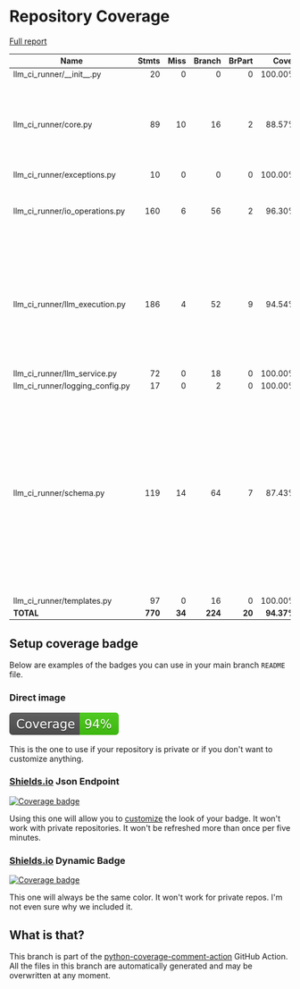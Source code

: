# Repository Coverage

[Full report](https://htmlpreview.github.io/?https://github.com/Nantero1/ai-first-devops-toolkit/blob/python-coverage-comment-action-data/htmlcov/index.html)

| Name                               |    Stmts |     Miss |   Branch |   BrPart |      Cover |   Missing |
|----------------------------------- | -------: | -------: | -------: | -------: | ---------: | --------: |
| llm\_ci\_runner/\_\_init\_\_.py    |       20 |        0 |        0 |        0 |    100.00% |           |
| llm\_ci\_runner/core.py            |       89 |       10 |       16 |        2 |     88.57% |113, 128, 193-200, 206, 222-223, 225-226 |
| llm\_ci\_runner/exceptions.py      |       10 |        0 |        0 |        0 |    100.00% |           |
| llm\_ci\_runner/io\_operations.py  |      160 |        6 |       56 |        2 |     96.30% |106, 162-163, 389, 401-402 |
| llm\_ci\_runner/llm\_execution.py  |      186 |        4 |       52 |        9 |     94.54% |22, 89->98, 162, 164, 203, 217->214, 223->214, 497->515, 499->497 |
| llm\_ci\_runner/llm\_service.py    |       72 |        0 |       18 |        0 |    100.00% |           |
| llm\_ci\_runner/logging\_config.py |       17 |        0 |        2 |        0 |    100.00% |           |
| llm\_ci\_runner/schema.py          |      119 |       14 |       64 |        7 |     87.43% |97->101, 159->180, 166->172, 168-169, 176-177, 191, 199->207, 200->199, 203-204, 234-238, 244-245 |
| llm\_ci\_runner/templates.py       |       97 |        0 |       16 |        0 |    100.00% |           |
|                          **TOTAL** |  **770** |   **34** |  **224** |   **20** | **94.37%** |           |


## Setup coverage badge

Below are examples of the badges you can use in your main branch `README` file.

### Direct image

[![Coverage badge](https://raw.githubusercontent.com/Nantero1/ai-first-devops-toolkit/python-coverage-comment-action-data/badge.svg)](https://htmlpreview.github.io/?https://github.com/Nantero1/ai-first-devops-toolkit/blob/python-coverage-comment-action-data/htmlcov/index.html)

This is the one to use if your repository is private or if you don't want to customize anything.

### [Shields.io](https://shields.io) Json Endpoint

[![Coverage badge](https://img.shields.io/endpoint?url=https://raw.githubusercontent.com/Nantero1/ai-first-devops-toolkit/python-coverage-comment-action-data/endpoint.json)](https://htmlpreview.github.io/?https://github.com/Nantero1/ai-first-devops-toolkit/blob/python-coverage-comment-action-data/htmlcov/index.html)

Using this one will allow you to [customize](https://shields.io/endpoint) the look of your badge.
It won't work with private repositories. It won't be refreshed more than once per five minutes.

### [Shields.io](https://shields.io) Dynamic Badge

[![Coverage badge](https://img.shields.io/badge/dynamic/json?color=brightgreen&label=coverage&query=%24.message&url=https%3A%2F%2Fraw.githubusercontent.com%2FNantero1%2Fai-first-devops-toolkit%2Fpython-coverage-comment-action-data%2Fendpoint.json)](https://htmlpreview.github.io/?https://github.com/Nantero1/ai-first-devops-toolkit/blob/python-coverage-comment-action-data/htmlcov/index.html)

This one will always be the same color. It won't work for private repos. I'm not even sure why we included it.

## What is that?

This branch is part of the
[python-coverage-comment-action](https://github.com/marketplace/actions/python-coverage-comment)
GitHub Action. All the files in this branch are automatically generated and may be
overwritten at any moment.